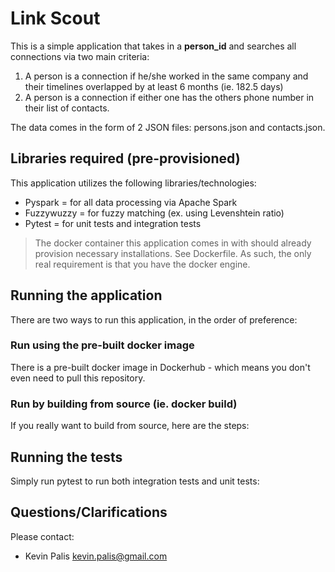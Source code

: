 # Link Scout #

This is a simple application that takes in a **person_id** and searches all connections via two main criteria:

1. A person is a connection if he/she worked in the same company and their timelines overlapped by at least 6 months (ie. 182.5 days)
2. A person is a connection if either one has the others phone number in their list of contacts.

The data comes in the form of 2 JSON files: persons.json and contacts.json.

## Libraries required (pre-provisioned)

This application utilizes the following libraries/technologies:
* Pyspark = for all data processing via Apache Spark 
* Fuzzywuzzy = for fuzzy matching (ex. using Levenshtein ratio)
* Pytest = for unit tests and integration tests

> The docker container this application comes in with should already provision necessary installations. See Dockerfile.
> As such, the only real requirement is that you have the docker engine.

## Running the application

There are two ways to run this application, in the order of preference:

### Run using the pre-built docker image

There is a pre-built docker image in Dockerhub - which means you don't even need to pull this repository.

### Run by building from source (ie. docker build)

If you really want to build from source, here are the steps:

## Running the tests

Simply run pytest to run both integration tests and unit tests:

## Questions/Clarifications ###
Please contact:
* Kevin Palis <kevin.palis@gmail.com>